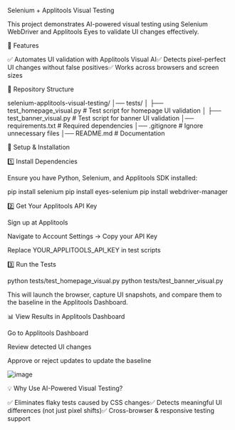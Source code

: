 Selenium + Applitools Visual Testing

This project demonstrates AI-powered visual testing using Selenium WebDriver and Applitools Eyes to validate UI changes effectively.

📌 Features

✅ Automates UI validation with Applitools Visual AI✅ Detects pixel-perfect UI changes without false positives✅ Works across browsers and screen sizes

🐂 Repository Structure

selenium-applitools-visual-testing/
│── tests/
│   ├── test_homepage_visual.py  # Test script for homepage UI validation
│   ├── test_banner_visual.py    # Test script for banner UI validation
│── requirements.txt  # Required dependencies
│── .gitignore  # Ignore unnecessary files
│── README.md  # Documentation

🚀 Setup & Installation

1️⃣ Install Dependencies

Ensure you have Python, Selenium, and Applitools SDK installed:

pip install selenium
pip install eyes-selenium
pip install webdriver-manager

2️⃣ Get Your Applitools API Key

Sign up at Applitools

Navigate to Account Settings → Copy your API Key

Replace YOUR_APPLITOOLS_API_KEY in test scripts

3️⃣ Run the Tests

python tests/test_homepage_visual.py
python tests/test_banner_visual.py

This will launch the browser, capture UI snapshots, and compare them to the baseline in the Applitools Dashboard.

📊 View Results in Applitools Dashboard

Go to Applitools Dashboard

Review detected UI changes

Approve or reject updates to update the baseline

![image](https://github.com/user-attachments/assets/ba2dfc94-b03d-4c1c-a2c7-09a08a94dc81)

💡 Why Use AI-Powered Visual Testing?

✅ Eliminates flaky tests caused by CSS changes✅ Detects meaningful UI differences (not just pixel shifts)✅ Cross-browser & responsive testing support
